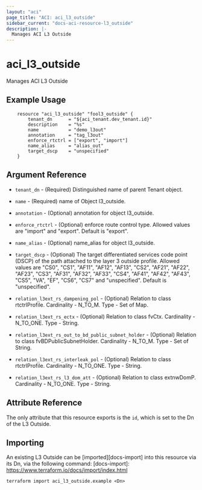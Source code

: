 ```yaml
---
layout: "aci"
page_title: "ACI: aci_l3_outside"
sidebar_current: "docs-aci-resource-l3_outside"
description: |-
  Manages ACI L3 Outside
---
```


# aci_l3_outside #
Manages ACI L3 Outside

## Example Usage ##

```hcl
	resource "aci_l3_outside" "fool3_outside" {
		tenant_dn      = "${aci_tenant.dev_tenant.id}"
		description    = "%s"
		name           = "demo_l3out"
		annotation     = "tag_l3out"
		enforce_rtctrl = ["export", "import"]
		name_alias     = "alias_out"
		target_dscp    = "unspecified"
	}
```
## Argument Reference ##
* `tenant_dn` - (Required) Distinguished name of parent Tenant object.
* `name` - (Required) name of Object l3_outside.
* `annotation` - (Optional) annotation for object l3_outside.
* `enforce_rtctrl` - (Optional) enforce route control type. Allowed values are "import" and "export". Default is "export".
* `name_alias` - (Optional) name_alias for object l3_outside.
* `target_dscp` - (Optional) The target differentiated services code point (DSCP) of the path attached to the layer 3 outside profile. Allowed values are "CS0", "CS1", "AF11",	"AF12",	"AF13",	"CS2",	"AF21",	"AF22",	"AF23",	"CS3",	"AF31",	"AF32",	"AF33",	"CS4",	"AF41",	"AF42",	"AF43",	"CS5",	"VA",	"EF",	"CS6",	"CS7"	and "unspecified". Default is "unspecified".

* `relation_l3ext_rs_dampening_pol` - (Optional) Relation to class rtctrlProfile. Cardinality - N_TO_M. Type - Set of Map.
                
* `relation_l3ext_rs_ectx` - (Optional) Relation to class fvCtx. Cardinality - N_TO_ONE. Type - String.
                
* `relation_l3ext_rs_out_to_bd_public_subnet_holder` - (Optional) Relation to class fvBDPublicSubnetHolder. Cardinality - N_TO_M. Type - Set of String.
                
* `relation_l3ext_rs_interleak_pol` - (Optional) Relation to class rtctrlProfile. Cardinality - N_TO_ONE. Type - String.
                
* `relation_l3ext_rs_l3_dom_att` - (Optional) Relation to class extnwDomP. Cardinality - N_TO_ONE. Type - String.
                


## Attribute Reference

The only attribute that this resource exports is the `id`, which is set to the
Dn of the L3 Outside.

## Importing ##

An existing L3 Outside can be [imported][docs-import] into this resource via its Dn, via the following command:
[docs-import]: https://www.terraform.io/docs/import/index.html


```
terraform import aci_l3_outside.example <Dn>
```